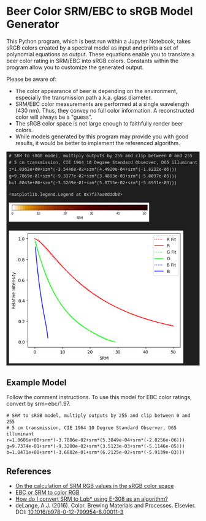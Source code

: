 # Beer Color SRM/EBC to sRGB Model Generator

This Python program, which is best run within a Jupyter Notebook, takes sRGB colors created by a spectral model as input and prints a set of polynomial equations as output. These equations enable you to translate a beer color rating in SRM/EBC into sRGB colors. Constants within the program allow you to customize the generated output.

Please be aware of:
- The color appearance of beer is depending on the environment, especially the transmission path a.k.a. glass diameter.
- SRM/EBC color measurements are performed at a single wavelength (430 nm). Thus, they convey no full color information. A reconstructed color will always be a "guess".
- The sRGB color space is not large enough to faithfully render beer colors.
- While models generated by this program may provide you with good results, it would be better to implement the referenced algorithm.

![Screenshot](/screenshot.png?raw=true)

## Example Model

Follow the comment instructions. To use this model for EBC color ratings, convert by srm=ebc/1.97.

```
# SRM to sRGB model, multiply outputs by 255 and clip between 0 and 255
# 5 cm transmission, CIE 1964 10 Degree Standard Observer, D65 illuminant
r=1.0606e+00+srm*(-3.7886e-02+srm*(5.3849e-04+srm*(-2.8256e-06)))
g=9.7374e-01+srm*(-9.3200e-02+srm*(3.5123e-03+srm*(-5.1146e-05)))
b=1.0471e+00+srm*(-3.6802e-01+srm*(6.2125e-02+srm*(-5.9139e-03)))
```

## References
- [On the calculation of SRM RGB values in the sRGB color space](https://www.homebrewtalk.com/threads/on-the-calculation-of-srm-rgb-values-in-the-srgb-color-space.413581)
- [EBC or SRM to color RGB](https://www.homebrewtalk.com/threads/ebc-or-srm-to-color-rgb.78018)
- [How do I convert SRM to L*a*b* using E-308 as an algorithm?](https://stackoverflow.com/questions/58722583/how-do-i-convert-srm-to-lab-using-e-308-as-an-algorithm)
- deLange, A.J. (2016). Color. Brewing Materials and Processes. Elsevier. DOI: [10.1016/b978-0-12-799954-8.00011-3](https://doi.org/10.1016/b978-0-12-799954-8.00011-3)
